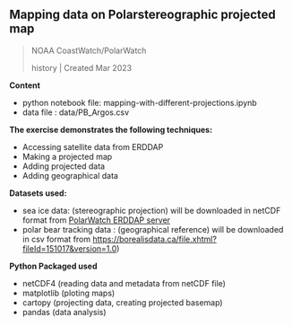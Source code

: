 ## Mapping data on Polarstereographic projected map
>NOAA CoastWatch/PolarWatch
>
>history | Created Mar 2023

**Content**

-  python notebook file: mapping-with-different-projections.ipynb
-  data file : data/PB_Argos.csv


**The exercise demonstrates the following techniques:**

-  Accessing satellite data from ERDDAP
-  Making a projected map
-  Adding projected data
-  Adding geographical data

**Datasets used:**

- sea ice data:  (stereographic projection) will be downloaded in netCDF format from <a href="https://polarwatch.noaa.gov/data-server/erddapinfo.html" target="_blank">PolarWatch ERDDAP server</a>
- polar bear tracking data :  (geographical reference) will be downloaded in csv format from <a href="https://borealisdata.ca/file.xhtml?fileId=151017&version=1.0)" target="_blank">https://borealisdata.ca/file.xhtml?fileId=151017&version=1.0)</a> 

**Python Packaged used**

- netCDF4 (reading data and metadata from netCDF file)
- matplotlib (ploting maps)
- cartopy (projecting data, creating projected basemap)
- pandas (data analysis)
